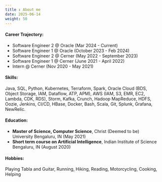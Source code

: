 ```yaml
---
title : About me
date: 2025-06-14
weight: 50
---
```


#### Career Trajectory: 
- Software Engineer 2 @ Oracle (Mar 2024 - Current) 
- Software Engineer 1 @ Oracle (October 2023 - Feb 2024)
- Software Engineer 2 @ Cerner (May 2022 - September 2023)
- Software Engineer 1 @ Cerner (June 2021 - April 2022)
- Intern @ Cerner (Nov 2020 - May 2021)

#### Skills: 
Java, SQL, Python, Kubernetes, Terraform, Spark, Oracle Cloud (BDS, Object Storage, IAM, Dataflow, ATP, APM), AWS (IAM, S3, EMR, EC2, Lambda, CDK, RDS), Storm, Kafka, Crunch, Hadoop MapReduce, HDFS, Oozie, Jenkins, CI/CD, HBase, Docker, Bash, Scala, Git, Splunk, Grafana, NewRelic.

#### Education:
- **Master of Science, Computer Science**, Christ (Deemed to be) University Bengaluru, IN (May 2021)
- **Short term course on Artificial Intelligence**, Indian Institute of Science Bengaluru, IN (August 2020)

#### Hobbies:
Playing Tabla and Guitar, Running, Hiking, Reading, Motorcycling, Cooking, Helping
